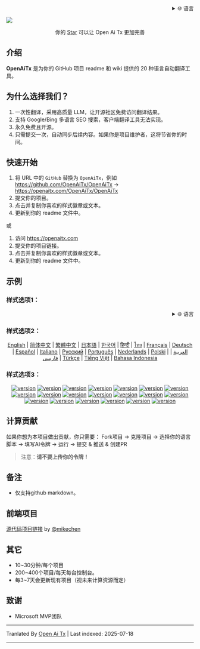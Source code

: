 <div align="right" >
  <details>
    <summary >🌐 语言</summary>
    <div>
      <div align="center">
         <a href="https://openaitx.github.io/view.html?user=OpenAiTx&project=OpenAiTx&lang=en">English</a>
         | <a href="https://openaitx.github.io/view.html?user=OpenAiTx&project=OpenAiTx&lang=zh-CN">简体中文</a>
         | <a href="https://openaitx.github.io/view.html?user=OpenAiTx&project=OpenAiTx&lang=zh-TW">繁體中文</a>
         | <a href="https://openaitx.github.io/view.html?user=OpenAiTx&project=OpenAiTx&lang=ja">日本語</a>
         | <a href="https://openaitx.github.io/view.html?user=OpenAiTx&project=OpenAiTx&lang=ko">한국어</a>
         | <a href="https://openaitx.github.io/view.html?user=OpenAiTx&project=OpenAiTx&lang=hi">हिन्दी</a>
         | <a href="https://openaitx.github.io/view.html?user=OpenAiTx&project=OpenAiTx&lang=th">ไทย</a>
         | <a href="https://openaitx.github.io/view.html?user=OpenAiTx&project=OpenAiTx&lang=fr">Français</a>
         | <a href="https://openaitx.github.io/view.html?user=OpenAiTx&project=OpenAiTx&lang=de">Deutsch</a>
         | <a href="https://openaitx.github.io/view.html?user=OpenAiTx&project=OpenAiTx&lang=es">Español</a>
         | <a href="https://openaitx.github.io/view.html?user=OpenAiTx&project=OpenAiTx&lang=it">Italiano</a>
         | <a href="https://openaitx.github.io/view.html?user=OpenAiTx&project=OpenAiTx&lang=ru">Русский</a>
         | <a href="https://openaitx.github.io/view.html?user=OpenAiTx&project=OpenAiTx&lang=pt">Português</a>
         | <a href="https://openaitx.github.io/view.html?user=OpenAiTx&project=OpenAiTx&lang=nl">Nederlands</a>
         | <a href="https://openaitx.github.io/view.html?user=OpenAiTx&project=OpenAiTx&lang=pl">Polski</a>
         | <a href="https://openaitx.github.io/view.html?user=OpenAiTx&project=OpenAiTx&lang=ar">العربية</a>
         | <a href="https://openaitx.github.io/view.html?user=OpenAiTx&project=OpenAiTx&lang=fa">فارسی</a>
         | <a href="https://openaitx.github.io/view.html?user=OpenAiTx&project=OpenAiTx&lang=tr">Türkçe</a>
         | <a href="https://openaitx.github.io/view.html?user=OpenAiTx&project=OpenAiTx&lang=vi">Tiếng Việt</a>
         | <a href="https://openaitx.github.io/view.html?user=OpenAiTx&project=OpenAiTx&lang=id">Bahasa Indonesia</a>
      </div>
    </div>
  </details>
</div>

![](https://openaitx.github.io/logo_crop.png)



<div align="center">
 你的 <a href="https://github.com/OpenAiTx/OpenAiTx">Star</a> 可以让 Open Ai Tx 更加完善
</div>


## 介绍

**OpenAiTx** 是为你的 GitHub 项目 readme 和 wiki 提供的 20 种语言自动翻译工具。

## 为什么选择我们？

1. 一次性翻译，采用高质量 LLM，让开源社区免费访问翻译结果。
2. 支持 Google/Bing 多语言 SEO 搜索，客户端翻译工具无法实现。
3. 永久免费且开源。
4. 只需提交一次，自动同步后续内容。如果你是项目维护者，这将节省你的时间。


## 快速开始

1. 将 URL 中的 `GitHub` 替换为 `OpenAiTx`，例如 https://github.com/OpenAiTx/OpenAiTx → https://openaitx.com/OpenAiTx/OpenAiTx  
2. 提交你的项目。
3. 点击并复制你喜欢的样式徽章或文本。
4. 更新到你的 readme 文件中。

或

1. 访问 https://openaitx.com
2. 提交你的项目链接。
3. 点击并复制你喜欢的样式徽章或文本。
4. 更新到你的 readme 文件中。

## 示例

### 样式选项1：

<div align="right" >
  <details>
    <summary >🌐 语言</summary>
    <div>
      <div align="center">
         <a href="https://openaitx.github.io/view.html?user=OpenAiTx&project=OpenAiTx&lang=en">English</a>
         | <a href="https://openaitx.github.io/view.html?user=OpenAiTx&project=OpenAiTx&lang=zh-CN">简体中文</a>
         | <a href="https://openaitx.github.io/view.html?user=OpenAiTx&project=OpenAiTx&lang=zh-TW">繁體中文</a>
         | <a href="https://openaitx.github.io/view.html?user=OpenAiTx&project=OpenAiTx&lang=ja">日本語</a>
         | <a href="https://openaitx.github.io/view.html?user=OpenAiTx&project=OpenAiTx&lang=ko">한국어</a>
         | <a href="https://openaitx.github.io/view.html?user=OpenAiTx&project=OpenAiTx&lang=hi">हिन्दी</a>
         | <a href="https://openaitx.github.io/view.html?user=OpenAiTx&project=OpenAiTx&lang=th">ไทย</a>
         | <a href="https://openaitx.github.io/view.html?user=OpenAiTx&project=OpenAiTx&lang=fr">Français</a>
         | <a href="https://openaitx.github.io/view.html?user=OpenAiTx&project=OpenAiTx&lang=de">Deutsch</a>
         | <a href="https://openaitx.github.io/view.html?user=OpenAiTx&project=OpenAiTx&lang=es">Español</a>
         | <a href="https://openaitx.github.io/view.html?user=OpenAiTx&project=OpenAiTx&lang=it">Italiano</a>
         | <a href="https://openaitx.github.io/view.html?user=OpenAiTx&project=OpenAiTx&lang=ru">Русский</a>
         | <a href="https://openaitx.github.io/view.html?user=OpenAiTx&project=OpenAiTx&lang=pt">Português</a>
         | <a href="https://openaitx.github.io/view.html?user=OpenAiTx&project=OpenAiTx&lang=nl">Nederlands</a>
         | <a href="https://openaitx.github.io/view.html?user=OpenAiTx&project=OpenAiTx&lang=pl">Polski</a>
         | <a href="https://openaitx.github.io/view.html?user=OpenAiTx&project=OpenAiTx&lang=ar">العربية</a>
         | <a href="https://openaitx.github.io/view.html?user=OpenAiTx&project=OpenAiTx&lang=fa">فارسی</a>
         | <a href="https://openaitx.github.io/view.html?user=OpenAiTx&project=OpenAiTx&lang=tr">Türkçe</a>
         | <a href="https://openaitx.github.io/view.html?user=OpenAiTx&project=OpenAiTx&lang=vi">Tiếng Việt</a>
         | <a href="https://openaitx.github.io/view.html?user=OpenAiTx&project=OpenAiTx&lang=id">Bahasa Indonesia</a>
      </div>
    </div>
  </details>
</div>


### 样式选项2：

<p align="center">
  <a href="https://openaitx.github.io/view.html?user=OpenAiTx&project=OpenAiTx&lang=en">English</a> |
  <a href="https://openaitx.github.io/view.html?user=OpenAiTx&project=OpenAiTx&lang=zh-CN">简体中文</a> |
  <a href="https://openaitx.github.io/view.html?user=OpenAiTx&project=OpenAiTx&lang=zh-TW">繁體中文</a> |
  <a href="https://openaitx.github.io/view.html?user=OpenAiTx&project=OpenAiTx&lang=ja">日本語</a> |
  <a href="https://openaitx.github.io/view.html?user=OpenAiTx&project=OpenAiTx&lang=ko">한국어</a> |
  <a href="https://openaitx.github.io/view.html?user=OpenAiTx&project=OpenAiTx&lang=hi">हिन्दी</a> |
  <a href="https://openaitx.github.io/view.html?user=OpenAiTx&project=OpenAiTx&lang=th">ไทย</a> |
  <a href="https://openaitx.github.io/view.html?user=OpenAiTx&project=OpenAiTx&lang=fr">Français</a> |
  <a href="https://openaitx.github.io/view.html?user=OpenAiTx&project=OpenAiTx&lang=de">Deutsch</a> |
  <a href="https://openaitx.github.io/view.html?user=OpenAiTx&project=OpenAiTx&lang=es">Español</a> |
  <a href="https://openaitx.github.io/view.html?user=OpenAiTx&project=OpenAiTx&lang=it">Italiano</a> |
  <a href="https://openaitx.github.io/view.html?user=OpenAiTx&project=OpenAiTx&lang=ru">Русский</a> |
  <a href="https://openaitx.github.io/view.html?user=OpenAiTx&project=OpenAiTx&lang=pt">Português</a> |
  <a href="https://openaitx.github.io/view.html?user=OpenAiTx&project=OpenAiTx&lang=nl">Nederlands</a> |
  <a href="https://openaitx.github.io/view.html?user=OpenAiTx&project=OpenAiTx&lang=pl">Polski</a> |
  <a href="https://openaitx.github.io/view.html?user=OpenAiTx&project=OpenAiTx&lang=ar">العربية</a> |
  <a href="https://openaitx.github.io/view.html?user=OpenAiTx&project=OpenAiTx&lang=fa">فارسی</a> |
  <a href="https://openaitx.github.io/view.html?user=OpenAiTx&project=OpenAiTx&lang=tr">Türkçe</a> |
  <a href="https://openaitx.github.io/view.html?user=OpenAiTx&project=OpenAiTx&lang=vi">Tiếng Việt</a> |
  <a href="https://openaitx.github.io/view.html?user=OpenAiTx&project=OpenAiTx&lang=id">Bahasa Indonesia</a>
</p>

### 样式选项3：


<div align="center"><p><a href="https://openaitx.github.io/view.html?user=OpenAiTx&project=OpenAiTx&lang=en"><img src="https://img.shields.io/badge/EN-white" alt="version"></a> <a href="https://openaitx.github.io/view.html?user=OpenAiTx&project=OpenAiTx&lang=zh-CN"><img src="https://img.shields.io/badge/简中-white" alt="version"></a> <a href="https://openaitx.github.io/view.html?user=OpenAiTx&project=OpenAiTx&lang=zh-TW"><img src="https://img.shields.io/badge/繁中-white" alt="version"></a> <a href="https://openaitx.github.io/view.html?user=OpenAiTx&project=OpenAiTx&lang=ja"><img src="https://img.shields.io/badge/日本語-white" alt="version"></a> <a href="https://openaitx.github.io/view.html?user=OpenAiTx&project=OpenAiTx&lang=ko"><img src="https://img.shields.io/badge/한국어-white" alt="version"></a> <a href="https://openaitx.github.io/view.html?user=OpenAiTx&project=OpenAiTx&lang=hi"><img src="https://img.shields.io/badge/हिन्दी-white" alt="version"></a> <a href="https://openaitx.github.io/view.html?user=OpenAiTx&project=OpenAiTx&lang=th"><img src="https://img.shields.io/badge/ไทย-white" alt="version"></a> <a href="https://openaitx.github.io/view.html?user=OpenAiTx&project=OpenAiTx&lang=fr"><img src="https://img.shields.io/badge/Français-white" alt="version"></a> <a href="https://openaitx.github.io/view.html?user=OpenAiTx&project=OpenAiTx&lang=de"><img src="https://img.shields.io/badge/Deutsch-white" alt="version"></a> <a href="https://openaitx.github.io/view.html?user=OpenAiTx&project=OpenAiTx&lang=es"><img src="https://img.shields.io/badge/Español-white" alt="version"></a> <a href="https://openaitx.github.io/view.html?user=OpenAiTx&project=OpenAiTx&lang=it"><img src="https://img.shields.io/badge/Italiano-white" alt="version"></a> <a href="https://openaitx.github.io/view.html?user=OpenAiTx&project=OpenAiTx&lang=ru"><img src="https://img.shields.io/badge/Русский-white" alt="version"></a> <a href="https://openaitx.github.io/view.html?user=OpenAiTx&project=OpenAiTx&lang=pt"><img src="https://img.shields.io/badge/Português-white" alt="version"></a> <a href="https://openaitx.github.io/view.html?user=OpenAiTx&project=OpenAiTx&lang=nl"><img src="https://img.shields.io/badge/Nederlands-white" alt="version"></a> <a href="https://openaitx.github.io/view.html?user=OpenAiTx&project=OpenAiTx&lang=pl"><img src="https://img.shields.io/badge/Polski-white" alt="version"></a> <a href="https://openaitx.github.io/view.html?user=OpenAiTx&project=OpenAiTx&lang=ar"><img src="https://img.shields.io/badge/العربية-white" alt="version"></a> <a href="https://openaitx.github.io/view.html?user=OpenAiTx&project=OpenAiTx&lang=fa"><img src="https://img.shields.io/badge/فارسی-white" alt="version"></a> <a href="https://openaitx.github.io/view.html?user=OpenAiTx&project=OpenAiTx&lang=tr"><img src="https://img.shields.io/badge/Türkçe-white" alt="version"></a> <a href="https://openaitx.github.io/view.html?user=OpenAiTx&project=OpenAiTx&lang=vi"><img src="https://img.shields.io/badge/Tiếng Việt-white" alt="version"></a> <a href="https://openaitx.github.io/view.html?user=OpenAiTx&project=OpenAiTx&lang=id"><img src="https://img.shields.io/badge/Bahasa Indonesia-white" alt="version"></a> </p></div>




## 计算贡献

如果你想为本项目做出贡献，你只需要：
Fork项目 → 克隆项目 → 选择你的语言脚本 → 填写AI令牌 → 运行 → 提交 & 推送 & 创建PR

> 注意：**请不要上传你的令牌！**



## 备注

- 仅支持github markdown。



## 前端项目
[源代码项目链接](https://github.com/OpenAiTx/OpenAiTx_FrontEnd) by [@mikechen](https://github.com/mikechen-git)

## 其它

- 10~30分钟/每个项目
- 200~400个项目/每天每台控制台。
- 每3~7天会更新现有项目（视未来计算资源而定）



## 致谢

- Microsoft MVP团队


---

Tranlated By [Open Ai Tx](https://github.com/OpenAiTx/OpenAiTx) | Last indexed: 2025-07-18

---